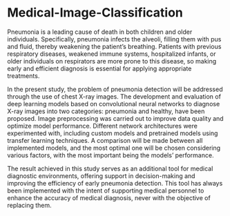 # Medical-Image-Classification


Pneumonia is a leading cause of death in both children and older individuals. Specifically, pneumonia infects the alveoli, filling them with pus and fluid, thereby weakening the patient’s breathing. Patients with previous respiratory diseases, weakened immune systems, hospitalized infants, or older individuals on respirators are more prone to this disease, so making early and efficient diagnosis is essential for applying appropriate treatments.

In the present study, the problem of pneumonia detection will be addressed through the use of chest X-ray images. The development and evaluation of deep learning models based on convolutional neural networks to diagnose X-ray images into two categories: pneumonia and healthy, have been proposed. Image preprocessing was carried out to improve data quality and optimize model performance. Different network architectures were experimented with, including custom models and pretrained models using transfer learning techniques. A comparison will be made between all implemented models, and the most optimal one will be chosen considering various factors, with the most important being the models’ performance.

The result achieved in this study serves as an additional tool for medical diagnostic environments, offering support in decision-making and improving the efficiency of early pneumonia detection. This tool has always been implemented with the intent of supporting medical personnel to enhance the accuracy of medical diagnosis, never with the objective of replacing them.
